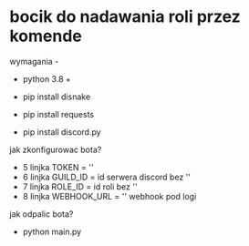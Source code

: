 # bocik do nadawania roli przez komende 


wymagania -

- python 3.8 + 

- pip install disnake
- pip install requests
- pip install discord.py


jak zkonfigurowac bota?

- 5 linjka  TOKEN = ''
- 6 linjka GUILD_ID =  id serwera discord bez ''
- 7 linjka ROLE_ID =   id roli bez ''
- 8 linjka WEBHOOK_URL = ''  webhook pod logi 


jak odpalic bota?

- python main.py
